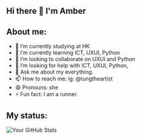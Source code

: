 ## Hi there 👋 I'm Amber

## About me:
 
- 🔭 I’m currently studying at HK
- 🌱 I’m currently learning ICT, UXUI, Python
- 👯 I’m looking to collaborate on UXUI and Python
- 🤔 I’m looking for help with ICT, UXUI, Python, 
- 💬 Ask me about my everything.
- 📫 How to reach me: ig: @tungtheartist
- 😄 Pronouns: she
- ⚡ Fun fact: I am a runner.

## My status:
![Your GitHub Stats](https://github-readme-stats.vercel.app/api?username=amberrsum&show_icons=true&theme=tokyonight)
